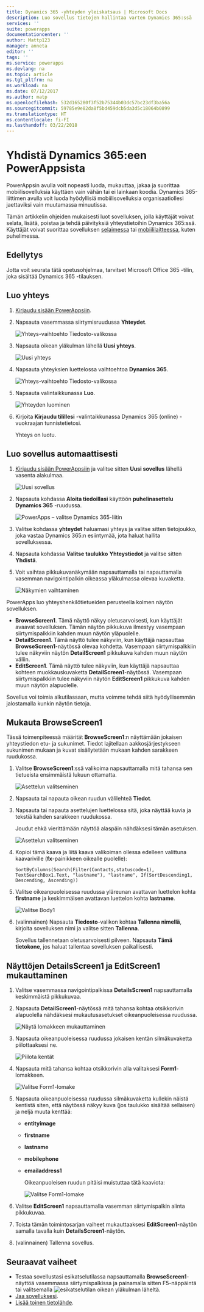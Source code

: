 ```yaml
---
title: Dynamics 365 -yhteyden yleiskatsaus | Microsoft Docs
description: Luo sovellus tietojen hallintaa varten Dynamics 365:ssä
services: ''
suite: powerapps
documentationcenter: ''
author: Mattp123
manager: anneta
editor: ''
tags: ''
ms.service: powerapps
ms.devlang: na
ms.topic: article
ms.tgt_pltfrm: na
ms.workload: na
ms.date: 07/12/2017
ms.author: matp
ms.openlocfilehash: 532d165280f3f52b75344b03dc57bc23df3ba56a
ms.sourcegitcommit: 59785e9e82da8f5bd459dcb5da3d5c18064b0899
ms.translationtype: HT
ms.contentlocale: fi-FI
ms.lasthandoff: 03/22/2018
---
```

# <a name="connect-to-dynamics-365-from-powerapps"></a>Yhdistä Dynamics 365:een PowerAppsista
PowerAppsin avulla voit nopeasti luoda, mukauttaa, jakaa ja suorittaa mobiilisovelluksia käyttäen vain vähän tai ei lainkaan koodia. Dynamics 365-liittimen avulla voit luoda hyödyllisiä mobiilisovelluksia organisaatiollesi jaettaviksi vain muutamassa minuutissa.

Tämän artikkelin ohjeiden mukaisesti luot sovelluksen, jolla käyttäjät voivat selata, lisätä, poistaa ja tehdä päivityksiä yhteystietoihin Dynamics 365:ssä. Käyttäjät voivat suorittaa sovelluksen [selaimessa](../../../user/run-app-browser.md) tai [mobiililaitteessa](../../../user/run-app-client.md), kuten puhelimessa.

## <a name="prerequisite"></a>Edellytys
Jotta voit seurata tätä opetusohjelmaa, tarvitset Microsoft Office 365 -tilin, joka sisältää Dynamics 365 -tilauksen.

## <a name="create-a-connection"></a>Luo yhteys
1. [Kirjaudu sisään PowerAppsiin](https://web.powerapps.com/).
2. Napsauta vasemmassa siirtymisruudussa **Yhteydet**.
   
    ![Yhteys-vaihtoehto Tiedosto-valikossa](./media/connection-dynamics-crmonline/file-connections.png)
3. Napsauta oikean yläkulman lähellä **Uusi yhteys**.
   
    ![Uusi yhteys](./media/connection-dynamics-crmonline/new-connection.png)
4. Napsauta yhteyksien luettelossa vaihtoehtoa **Dynamics 365**.
   
    ![Yhteys-vaihtoehto Tiedosto-valikossa](./media/connection-dynamics-crmonline/connection-d365.png)
5. Napsauta valintaikkunassa **Luo**.
   
    ![Yhteyden luominen](./media/connection-dynamics-crmonline/create-connection.png)
6. Kirjoita **Kirjaudu tilillesi** -valintaikkunassa Dynamics 365 (online) -vuokraajan tunnistetietosi.
   
    Yhteys on luotu.

## <a name="generate-an-app-automatically"></a>Luo sovellus automaattisesti
1. [Kirjaudu sisään PowerAppsiin](https://web.powerapps.com/) ja valitse sitten **Uusi sovellus** lähellä vasenta alakulmaa.
   
    ![Uusi sovellus](./media/connection-dynamics-crmonline/new-app.png)
2. Napsauta kohdassa **Aloita tiedoillasi** käyttöön **puhelinasettelu** **Dynamics 365** -ruudussa.
   
    ![PowerApps – valitse Dynamics 365-liitin](./media/connection-dynamics-crmonline/phonelayout.png)
3. Valitse kohdassa **yhteydet** haluamasi yhteys ja valitse sitten tietojoukko, joka vastaa Dynamics 365:n esiintymää, jota haluat hallita sovelluksessa.
4. Napsauta kohdassa **Valitse taulukko** **Yhteystiedot** ja valitse sitten **Yhdistä**.
5. Voit vaihtaa pikkukuvanäkymään napsauttamalla tai napauttamalla vasemman navigointipalkin oikeassa yläkulmassa olevaa kuvaketta.
   
    ![Näkymien vaihtaminen](./media/connection-dynamics-crmonline/toggle-view.png)

PowerApps luo yhteyshenkilötietueiden perusteella kolmen näytön sovelluksen.

* **BrowseScreen1**. Tämä näyttö näkyy oletusarvoisesti, kun käyttäjät avaavat sovelluksen. Tämän näytön pikkukuva ilmestyy vasempaan siirtymispalkkiin kahden muun näytön yläpuolelle.
* **DetailScreen1**. Tämä näyttö tulee näkyviin, kun käyttäjä napsauttaa **BrowseScreen1**-näytössä olevaa kohdetta.  Vasempaan siirtymispalkkiin tulee näkyviin näytön **DetailScreen1** pikkukuva kahden muun näytön väliin.
* **EditScreen1**. Tämä näyttö tulee näkyviin, kun käyttäjä napsauttaa kohteen muokkauskuvaketta **DetailScreen1**-näytössä. Vasempaan siirtymispalkkiin tulee näkyviin näytön **EditScreen1** pikkukuva kahden muun näytön alapuolelle.

Sovellus voi toimia alkutilassaan, mutta voimme tehdä siitä hyödyllisemmän jalostamalla kunkin näytön tietoja.

## <a name="customize-browsescreen1"></a>Mukauta BrowseScreen1
Tässä toimenpiteessä määrität **BrowseScreen1**:n näyttämään jokaisen yhteystiedon etu- ja sukunimet. Tiedot lajitellaan aakkosjärjestykseen sukunimen mukaan ja kuvat sisällytetään mukaan kahden sarakkeen ruudukossa.

1. Valitse **BrowseScreen1**:ssä valikoima napsauttamalla mitä tahansa sen tietueista ensimmäistä lukuun ottamatta.
   
    ![Asettelun valitseminen](./media/connection-dynamics-crmonline/select-gallery.png)
2. Napsauta tai napauta oikean ruudun välilehteä **Tiedot**.
3. Napsauta tai napauta asettelujen luettelossa sitä, joka näyttää kuvia ja tekstiä kahden sarakkeen ruudukossa.
   
    Joudut ehkä vierittämään näyttöä alaspäin nähdäksesi tämän asetuksen.
   
    ![Asettelun valitseminen](./media/connection-dynamics-crmonline/select-layout.png)
4. Kopioi tämä kaava ja liitä kaava valikoiman ollessa edelleen valittuna kaavariville (**fx**-painikkeen oikealle puolelle):
   
    `SortByColumns(Search(Filter(Contacts,statuscode=1), TextSearchBox1.Text, "lastname"), "lastname", If(SortDescending1, Descending, Ascending))`
5. Valitse oikeanpuoleisessa ruudussa yläreunan avattavan luettelon kohta **firstname** ja keskimmäisen avattavan luettelon kohta **lastname**.
   
    ![Valitse Body1](./media/connection-dynamics-crmonline/firstname-lastname.png)
6. (valinnainen) Napsauta **Tiedosto**-valikon kohtaa **Tallenna nimellä**, kirjoita sovelluksen nimi ja valitse sitten **Tallenna**.
   
    Sovellus tallennetaan oletusarvoisesti pilveen. Napsauta **Tämä tietokone**, jos haluat tallentaa sovelluksen paikallisesti.

## <a name="customize-detailsscreen1-and-editscreen1"></a>Näyttöjen DetailsScreen1 ja EditScreen1 mukauttaminen
1. Valitse vasemmassa navigointipalkissa **DetailsScreen1** napsauttamalla keskimmäistä pikkukuvaa.
2. Napsauta **DetailScreen1**-näytössä mitä tahansa kohtaa otsikkorivin alapuolella nähdäksesi mukautusasetukset oikeanpuoleisessa ruudussa.
   
    ![Näytä lomakkeen mukauttaminen](./media/connection-dynamics-crmonline/show-customization.png)
3. Napsauta oikeanpuoleisessa ruudussa jokaisen kentän silmäkuvaketta piilottaaksesi ne.
   
    ![Piilota kentät](./media/connection-dynamics-crmonline/hide-field.png)
4. Napsauta mitä tahansa kohtaa otsikkorivin alla valitaksesi **Form1**-lomakkeen.
   
    ![Valitse Form1-lomake](./media/connection-dynamics-crmonline/select-form1.png)
5. Napsauta oikeanpuoleisessa ruudussa silmäkuvaketta kullekin näistä kentistä siten, että näytössä näkyy kuva (jos taulukko sisältää sellaisen) ja neljä muuta kenttää:
   
   * **entityimage**
   * **firstname**
   * **lastname**
   * **mobilephone**
   * **emailaddress1**
     
     Oikeanpuoleisen ruudun pitäisi muistuttaa tätä kaaviota:
     
     ![Valitse Form1-lomake](./media/connection-dynamics-crmonline/show-fields.png)
6. Valitse **EditScreen1** napsauttamalla vasemman siirtymispalkin alinta pikkukuvaa.
7. Toista tämän toimintosarjan vaiheet mukauttaaksesi **EditScreen1**-näytön samalla tavalla kuin **DetailsScreen1**-näytön.
8. (valinnainen) Tallenna sovellus.

## <a name="next-steps"></a>Seuraavat vaiheet
* Testaa sovellustasi esikatselutilassa napsauttamalla **BrowseScreen1**-näyttöä vasemmassa siirtymispalkissa ja painamalla sitten F5-näppäintä tai valitsemalla ![esikatselutilan](./media/connection-dynamics-crmonline/runpowerapp.png) oikean yläkulman läheltä.
* [Jaa sovelluksesi](../share-app.md).
* [Lisää toinen tietolähde](../add-data-connection.md).

